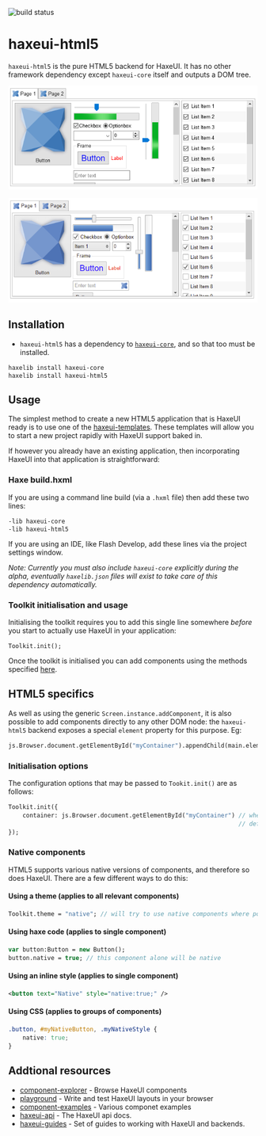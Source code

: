 ![build status](https://github.com/haxeui/haxeui-html5/actions/workflows/build.yml/badge.svg)

# haxeui-html5
`haxeui-html5` is the pure HTML5 backend for HaxeUI. It has no other framework dependency except `haxeui-core` itself and outputs a DOM tree.

<p align="center">
	<img src="https://github.com/haxeui/haxeui-html5/raw/master/.github/images/screen-hybrid.png" />
</p>
<p align="center">
	<img src="https://github.com/haxeui/haxeui-html5/raw/master/.github/images/screen.png" />
</p>

## Installation
 * `haxeui-html5` has a dependency to <a href="https://github.com/haxeui/haxeui-core">`haxeui-core`</a>, and so that too must be installed.

```
haxelib install haxeui-core
haxelib install haxeui-html5
```

## Usage
The simplest method to create a new HTML5 application that is HaxeUI ready is to use one of the <a href="https://github.com/haxeui/haxeui-templates">haxeui-templates</a>. These templates will allow you to start a new project rapidly with HaxeUI support baked in. 

If however you already have an existing application, then incorporating HaxeUI into that application is straightforward:

### Haxe build.hxml
If you are using a command line build (via a `.hxml` file) then add these two lines:

```
-lib haxeui-core
-lib haxeui-html5
```

If you are using an IDE, like Flash Develop, add these lines via the project settings window.

_Note: Currently you must also include `haxeui-core` explicitly during the alpha, eventually `haxelib.json` files will exist to take care of this dependency automatically._ 

### Toolkit initialisation and usage
Initialising the toolkit requires you to add this single line somewhere _before_ you start to actually use HaxeUI in your application:

```
Toolkit.init();
```
Once the toolkit is initialised you can add components using the methods specified <a href="https://github.com/haxeui/haxeui-core#adding-components-using-haxe-code">here</a>.

## HTML5 specifics

As well as using the generic `Screen.instance.addComponent`, it is also possible to add components directly to any other DOM node: the `haxeui-html5` backend exposes a special `element` property for this purpose. Eg:

```haxe
js.Browser.document.getElementById("myContainer").appendChild(main.element);
```

### Initialisation options
The configuration options that may be passed to `Tookit.init()` are as follows:

```haxe
Toolkit.init({
    container: js.Browser.document.getElementById("myContainer") // where 'Screen' will place components
                                                                 // defaults to the document body
});
```

### Native components
HTML5 supports various native versions of components, and therefore so does HaxeUI. There are a few different ways to do this:

#### Using a theme (applies to all relevant components)
```haxe
Toolkit.theme = "native"; // will try to use native components where possible
```

#### Using haxe code (applies to single component)
```haxe
var button:Button = new Button();
button.native = true; // this component alone will be native
```

#### Using an inline style (applies to single component)
```xml
<button text="Native" style="native:true;" />
```
#### Using CSS (applies to groups of components)
```css
.button, #myNativeButton, .myNativeStyle {
	native: true;
}

```

## Addtional resources
* <a href="http://haxeui.org/explorer/">component-explorer</a> - Browse HaxeUI components
* <a href="http://haxeui.org/builder/">playground</a> - Write and test HaxeUI layouts in your browser
* <a href="https://github.com/haxeui/component-examples">component-examples</a> - Various componet examples
* <a href="http://haxeui.org/api/haxe/ui/">haxeui-api</a> - The HaxeUI api docs.
* <a href="https://github.com/haxeui/haxeui-guides">haxeui-guides</a> - Set of guides to working with HaxeUI and backends.

